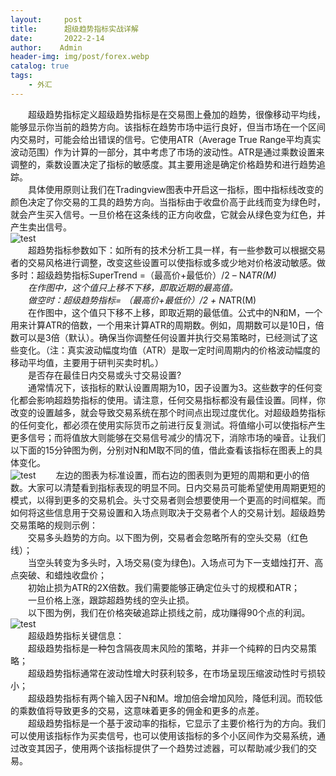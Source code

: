 ```yaml
---
layout:     post
title:      超级趋势指标实战详解
date:       2022-2-14
author:    Admin
header-img: img/post/forex.webp
catalog: true
tags:
    - 外汇
---
```

&emsp;&emsp;超级趋势指标定义超级趋势指标是在交易图上叠加的趋势，很像移动平均线，能够显示你当前的趋势方向。该指标在趋势市场中运行良好，但当市场在一个区间内交易时，可能会给出错误的信号。它使用ATR（Average True Range平均真实波动范围）作为计算的一部分，其中考虑了市场的波动性。ATR是通过乘数设置来调整的，乘数设置决定了指标的敏感度。其主要用途是确定价格趋势和进行趋势追踪。
<br>
&emsp;&emsp;具体使用原则让我们在Tradingview图表中开启这一指标，图中指标线改变的颜色决定了你交易的工具的趋势方向。当指标由于收盘价高于此线而变为绿色时，就会产生买入信号。一旦价格在这条线的正方向收盘，它就会从绿色变为红色，并产生卖出信号。
<br>
![test](https://img.locyoo.com/1159.jpg)
<br>
&emsp;&emsp;超趋势指标参数如下：如所有的技术分析工具一样，有一些参数可以根据交易者的交易风格进行调整，改变这些设置可以使指标或多或少地对价格波动敏感。做多时：超级趋势指标SuperTrend =（最高价+最低价）/2 – N*ATR(M)
<br>
&emsp;&emsp;在作图中，这个值只上移不下移，即取近期的最高值。
<br>
&emsp;&emsp;做空时：超级趋势指标= （最高价+最低价）/2 + N*ATR(M)
<br>
&emsp;&emsp;在作图中，这个值只下移不上移，即取近期的最低值。公式中的N和M，一个用来计算ATR的倍数，一个用来计算ATR的周期数。例如，周期数可以是10日，倍数可以是3倍（默认）。确保当你调整任何设置并执行交易策略时，已经测试了这些变化。（注：真实波动幅度均值（ATR）是取一定时间周期内的价格波动幅度的移动平均值，主要用于研判买卖时机。）
<br>
&emsp;&emsp;是否存在最佳日内交易或头寸交易设置?
<br>
&emsp;&emsp;通常情况下，该指标的默认设置周期为10，因子设置为3。这些数字的任何变化都会影响超趋势指标的使用。请注意，任何交易指标都没有最佳设置。同样，你改变的设置越多，就会导致交易系统在那个时间点出现过度优化。对超级趋势指标的任何变化，都必须在使用实际货币之前进行反复测试。将值缩小可以使指标产生更多信号；而将值放大则能够在交易信号减少的情况下，消除市场的噪音。让我们以下面的15分钟图为例，分别对N和M取不同的值，借此查看该指标在图表上的具体变化。
<br>
![test](https://img.locyoo.com/1160.jpg)
&emsp;&emsp;左边的图表为标准设置，而右边的图表则为更短的周期和更小的倍数。大家可以清楚看到指标表现的明显不同。日内交易员可能希望使用周期更短的模式，以得到更多的交易机会。头寸交易者则会想要使用一个更高的时间框架。而如何将这些信息用于交易设置和入场点则取决于交易者个人的交易计划。超级趋势交易策略的规则示例：
<br>
&emsp;&emsp;交易多头趋势的方向。以下图为例，交易者会忽略所有的空头交易（红色线）；
<br>
&emsp;&emsp;当空头转变为多头时，入场交易(变为绿色)。入场点可为下一支蜡烛打开、高点突破、和蜡烛收盘价；
<br>
&emsp;&emsp;初始止损为ATR的2X倍数。我们需要能够正确定位头寸的规模和ATR；
<br>
&emsp;&emsp;一旦价格上涨，跟踪超趋势线的空头止损。
<br>
&emsp;&emsp;以下图为例，我们在价格突破追踪止损线之前，成功赚得90个点的利润。
<br>
![test](https://img.locyoo.com/1161.jpg)
<br>
&emsp;&emsp;超级趋势指标关键信息：
<br>
&emsp;&emsp;超级趋势指标是一种包含隔夜周末风险的策略，并非一个纯粹的日内交易策略；
<br>
&emsp;&emsp;超级趋势指标通常在波动性增大时获利较多，在市场呈现压缩波动性时亏损较小；
<br>
&emsp;&emsp;超级趋势指标有两个输入因子N和M。增加倍会增加风险，降低利润。而较低的乘数值将导致更多的交易，这意味着更多的佣金和更多的点差。
<br>
&emsp;&emsp;超级趋势指标是一个基于波动率的指标，它显示了主要价格行为的方向。我们可以使用该指标作为买卖信号，也可以使用该指标的多个小区间作为交易系统，通过改变其因子，使用两个该指标提供了一个趋势过滤器，可以帮助减少我们的交易。